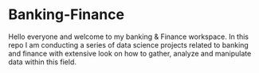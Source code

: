# Banking-Finance
Hello everyone and welcome to my banking & Finance workspace.
In this repo I am conducting a series of data science projects related to banking and finance with extensive look on how to
gather, analyze and manipulate data within this field.
